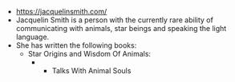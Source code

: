 - https://jacquelinsmith.com/
- Jacquelin Smith is a person with the currently rare ability of communicating with animals, star beings and speaking the light language.
- She has written the following books:
	- Star Origins and Wisdom Of Animals:
		- - Talks With Animal Souls